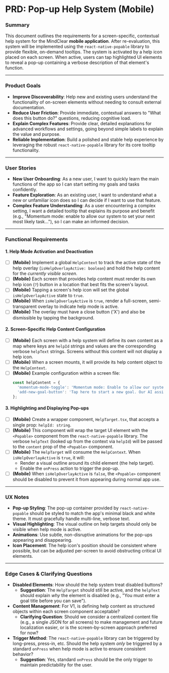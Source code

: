 # PRD: Pop-up Help System (Mobile)

### Summary

This document outlines the requirements for a screen-specific, contextual help system for the MindClear **mobile application**. After re-evaluation, this system will be implemented using the `react-native-popable` library to provide flexible, on-demand tooltips. The system is activated by a help icon placed on each screen. When active, users can tap highlighted UI elements to reveal a pop-up containing a verbose description of that element's function.

-----

### Product Goals

  * **Improve Discoverability**: Help new and existing users understand the functionality of on-screen elements without needing to consult external documentation.
  * **Reduce User Friction**: Provide immediate, contextual answers to "What does this button do?" questions, reducing cognitive load.
  * **Explain Complex Features**: Provide clear, detailed explanations for advanced workflows and settings, going beyond simple labels to explain the value and purpose.
  * **Reliable Implementation**: Build a polished and stable help experience by leveraging the robust `react-native-popable` library for its core tooltip functionality.

-----

### User Stories

  * **New User Onboarding**: As a new user, I want to quickly learn the main functions of the app so I can start setting my goals and tasks confidently.
  * **Feature Exploration**: As an existing user, I want to understand what a new or unfamiliar icon does so I can decide if I want to use that feature.
  * **Complex Feature Understanding**: As a user encountering a complex setting, I want a detailed tooltip that explains its purpose and benefit (e.g., "Momentum mode: enable to allow our system to set your next most likely task..."), so I can make an informed decision.

-----

### Functional Requirements

#### 1\. Help Mode Activation and Deactivation

  * [ ] **(Mobile)** Implement a global `HelpContext` to track the active state of the help overlay (`isHelpOverlayActive: boolean`) and hold the help content for the *currently visible screen*.
  * [ ] **(Mobile)** Each screen that provides help content must render its own help icon (`?`) button in a location that best fits the screen's layout.
  * [ ] **(Mobile)** Tapping a screen's help icon will set the global `isHelpOverlayActive` state to `true`.
  * [ ] **(Mobile)** When `isHelpOverlayActive` is `true`, render a full-screen, semi-transparent overlay to indicate help mode is active.
  * [ ] **(Mobile)** The overlay must have a close button ('X') and also be dismissible by tapping the background.

#### 2\. Screen-Specific Help Content Configuration

  * [ ] **(Mobile)** Each screen with a help system will define its own content as a map where keys are `helpId` strings and values are the corresponding verbose `helpText` strings. Screens without this content will not display a help icon.
  * [ ] **(Mobile)** When a screen mounts, it will provide its help content object to the `HelpContext`.
  * [ ] **(Mobile)** Example configuration within a screen file:
    ```javascript
    const helpContent = {
      'momentum-mode-toggle': 'Momentum mode: Enable to allow our system to set your next most likely task once you complete your current focus task.',
      'add-new-goal-button': 'Tap here to start a new goal. Our AI assistant will guide you through breaking it down into manageable steps.'
    };
    ```

#### 3\. Highlighting and Displaying Pop-ups

  * [ ] **(Mobile)** Create a wrapper component, `HelpTarget.tsx`, that accepts a single prop: `helpId: string`.
  * [ ] **(Mobile)** This component will wrap the target UI element with the `<Popable>` component from the `react-native-popable` library. The verbose `helpText` (looked up from the context via `helpId`) will be passed to the `content` prop of the `<Popable>` component.
  * [ ] **(Mobile)** The `HelpTarget` will consume the `HelpContext`. When `isHelpOverlayActive` is `true`, it will:
      * Render a visual outline around its child element (the help target).
      * Enable the `onPress` action to trigger the pop-up.
  * [ ] **(Mobile)** When `isHelpOverlayActive` is `false`, the `<Popable>` component should be disabled to prevent it from appearing during normal app use.

-----

### UX Notes

  * **Pop-up Styling**: The pop-up container provided by `react-native-popable` should be styled to match the app's minimal black and white theme. It must gracefully handle multi-line, verbose text.
  * **Visual Highlighting**: The visual outline on help targets should only be visible when help mode is active.
  * **Animations**: Use subtle, non-disruptive animations for the pop-ups appearing and disappearing.
  * **Icon Placement**: The help icon's position should be consistent where possible, but can be adjusted per-screen to avoid obstructing critical UI elements.

-----

### Edge Cases & Clarifying Questions

  * **Disabled Elements**: How should the help system treat disabled buttons?
      * **Suggestion**: The `HelpTarget` should still be active, and the `helpText` should explain *why* the element is disabled (e.g., "You must enter a goal title before you can save").
  * **Content Management**: For V1, is defining help content as structured objects within each screen component acceptable?
      * **Clarifying Question**: Should we consider a centralized content file (e.g., a single JSON for all screens) to make management and future localization easier, or is the screen-by-screen approach preferred for now?
  * **Trigger Method**: The `react-native-popable` library can be triggered by long-press, press-in, etc. Should the help system *only* be triggered by a standard `onPress` when help mode is active to ensure consistent behavior?
      * **Suggestion**: Yes, standard `onPress` should be the only trigger to maintain predictability for the user.